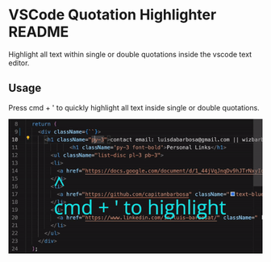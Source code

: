 # VSCode Quotation Highlighter README

Highlight all text within single or double quotations inside the vscode text editor.

## Usage
Press cmd + ' to quickly highlight all text inside single or double quotations.

![Highlighter Demo](highlighter-demo.gif)



